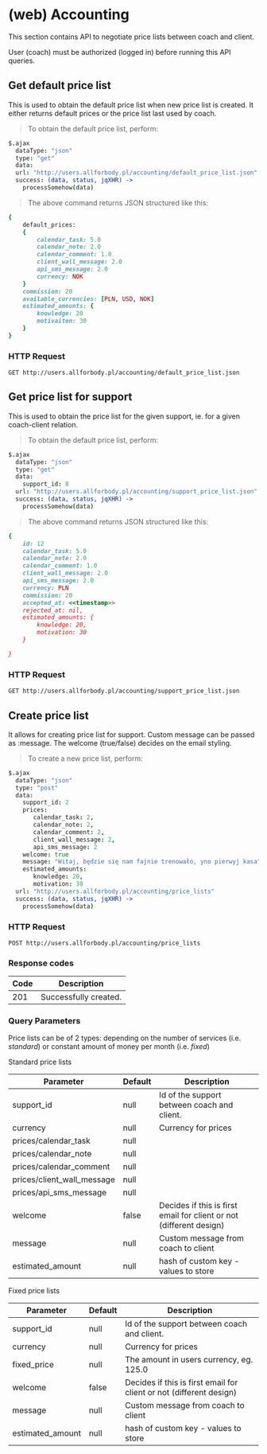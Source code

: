 # (web) Accounting

This section contains API to negotiate price lists between coach and client.

<aside class="notice">
User (coach) must be authorized (logged in) before running this API queries.
</aside>

## Get default price list

This is used to obtain the default price list when new price list is created. It either returns default prices or the price list last used by coach.

> To obtain the default price list, perform:

```coffee
$.ajax
  dataType: "json"
  type: "get"
  data:
  url: "http://users.allforbody.pl/accounting/default_price_list.json"
  success: (data, status, jqXHR) ->
    processSomehow(data)
```

> The above command returns JSON structured like this:

```ruby
{
    default_prices:
    {
        calendar_task: 5.0
        calendar_note: 2.0
        calendar_comment: 1.0
        client_wall_message: 2.0
        api_sms_message: 2.0
        currency: NOK
    }
    commission: 20
    available_currencies: [PLN, USD, NOK]
    estimated_amounts: {
        knowledge: 20
        motivaiton: 30
    }
}

```

### HTTP Request

`GET http://users.allforbody.pl/accounting/default_price_list.json`

## Get price list for support

This is used to obtain the price list for the given support, ie. for a given coach-client relation.

> To obtain the default price list, perform:

```coffee
$.ajax
  dataType: "json"
  type: "get"
  data:
    support_id: 8
  url: "http://users.allforbody.pl/accounting/support_price_list.json"
  success: (data, status, jqXHR) ->
    processSomehow(data)
```

> The above command returns JSON structured like this:

```ruby
{
    id: 12
    calendar_task: 5.0
    calendar_note: 2.0
    calendar_comment: 1.0
    client_wall_message: 2.0
    api_sms_message: 2.0
    currency: PLN
    commission: 20
    accepted_at: <<timestamp>>
    rejected_at: nil,
    estimated_amounts: {
        knowledge: 20,
        motivation: 30
    }

}

```

### HTTP Request

`GET http://users.allforbody.pl/accounting/support_price_list.json`


## Create price list
It allows for creating price list for support. Custom message can be passed as :message. The welcome (true/false) decides on the email styling.

> To create a new price list, perform:
```coffee
$.ajax
  dataType: "json"
  type: "post"
  data:
    support_id: 2
    prices:
       calendar_task: 2,
       calendar_note: 2,
       calendar_comment: 2,
       client_wall_message: 2,
       api_sms_message: 2
    welcome: true
    message: "Witaj, będzie się nam fajnie trenowało, yno pierwyj kasa"
    estimated_amounts:
       knowledge: 20,
       motivation: 30
  url: "http://users.allforbody.pl/accounting/price_lists"
  success: (data, status, jqXHR) ->
    processSomehow(data)
```



### HTTP Request

`POST http://users.allforbody.pl/accounting/price_lists`

### Response codes

Code | Description
--------- | -----------
201 |  Successfully created.


### Query Parameters
Price lists can be of 2 types: depending on the number of services (i.e. _standard_) or constant amount of money per month (i.e. _fixed_)

Standard price lists

Parameter | Default | Description
--------- | ------- | -----------
support_id | null | Id of the support between coach and client.
currency | null | Currency for prices
prices/calendar_task | null |
prices/calendar_note | null |
prices/calendar_comment | null |
prices/client_wall_message | null |
prices/api_sms_message | null |
welcome | false | Decides if this is first email for client or not (different design)
message | null | Custom message from coach to client
estimated_amount | null | hash of custom key - values to store

Fixed price lists

Parameter | Default | Description
--------- | ------- | -----------
support_id | null | Id of the support between coach and client.
currency | null | Currency for prices
fixed_price | null | The amount in users currency, eg. 125.0
welcome | false | Decides if this is first email for client or not (different design)
message | null | Custom message from coach to client
estimated_amount | null | hash of custom key - values to store

